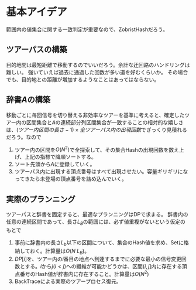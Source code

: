 # 基本アイデア
範囲内の値集合に関する一致判定が重要なので、ZobristHashだろう。

## ツアーパスの構築
目的地間は最短距離で移動するのでいいだろう。余計な迂回路のハンドリングは難しい。
強いていえば過去に通過した回数が多い道を好むくらいか。
その場合でも、目的地との距離が増加するようなことはあってはならない。

## 辞書$A$の構築
移動ごとに毎回信号を切り替える非効率なツアーを基準に考えると、確定したツアー内の区間集合と$A$の連続部分列区間集合が一致することの相対的な嬉しさは、$(ツアー内区間の長さ - 1) \times 全ツアーパス内の出現回数$でざっくり見積れるだろう。なので
1. ツアー内の区間を$O(N^2)$で全探索して、その集合Hashの出現回数を数え上げ、上記の指標で降順ソートする。
1. ソート先頭から$A$に登録していく。
1. ツアーパス内に出現する頂点番号はすべて出現させたい。容量ギリギリになってきたら未登場の頂点番号を詰め込んでいく。

## 実際のプランニング
ツアーパスと辞書を固定すると、最適なプランニングはDPで求まる。
辞書内の任意の連続区間であって、長さ$L_B$の範囲には、必ず値重複がないという仮定のもとで

1. 事前に辞書内の長さ$L_b$以下の区間について、集合のHash値を求め、Setに格納しておく。計算量は$O(N\ L_B)$。
1. $DP[i]$を、ツアー内の$i$番目の地点へ到達するまでに必要な最小の信号変更回数とする。$i$から$j(i<j)$への繊維が可能かどうかは、区間$(i, j]$内に存在する頂点番号のHash値が辞書内に存在すること。計算量は$O(N^2)$
1. BackTraceによる実際のツアープロセス復元。
